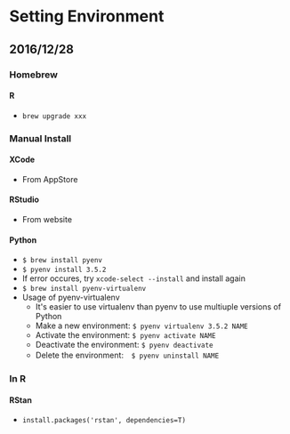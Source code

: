 # Setting Environment

## 2016/12/28
### Homebrew
#### R
* `brew upgrade xxx`

### Manual Install
#### XCode
* From AppStore

#### RStudio
* From website

#### Python
* `$ brew install pyenv`
* `$ pyenv install 3.5.2`
 * If error occures, try `xcode-select --install` and install again
* `$ brew install pyenv-virtualenv`
* Usage of pyenv-virtualenv
  * It's easier to use virtualenv than pyenv to use multiuple versions of Python
  * Make a new environment: `$ pyenv virtualenv 3.5.2 NAME`
  * Activate the environment: `$ pyenv activate NAME`
  * Deactivate the environment: `$ pyenv deactivate`
  * Delete the environment:　`$ pyenv uninstall NAME`

   
### In R
#### RStan
* `install.packages('rstan', dependencies=T)`
